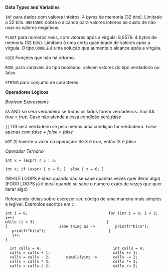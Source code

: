 
**Data Types and Variables**

`INT` para dados com valores inteiros. 4 *bytes* de memoria (32 bits). Limitado a 32 bits. `UNSIGNED` dobra o alcance para valores inteiros ao custo de não usar os valores negativos. 

`FLOAT` para numeros reais, com valores após a virgula: 8,9576. 4 *bytes* de memoria (32 bits). Limitado à uma certa quantidade de valores após a virgula. O tipo `DOUBLE` é uma solução que
aumenta o alcance após a virgula.

`VOID` Funções que não há retorno. 

`BOOL` para variaveis do tipo booleano, salvam valores do tipo verdadeiro ou falso. 

`STRING` para conjunto de caracteres.

**Operadores Lógicos**

*Boolean Expressions*

`&&`  AND só sera verdadeiro se todos os lados forem verdadeiros. *true* && *true* = *true*. Caso não atenda a essa condição será *false*

`||`  OR será verdadeiro se pelo menos uma condição for verdadeira. False apenas com *false* + *false* = *false*

`NOT` (!) Inverte o valor da operação: Se X é *true*, então !X é *false*

*Operador Ternário* 

`int x = (expr) ? 5 : 6;` 

``int x;
   if (expr)
   {
      x = 5;
   } 
   else
   {
      x = 6;
   }``   
                                             
(WHILE LOOPS é ideal quando não se sabe quantas vezes quer iterar algo)
(FOOR LOOPS já é ideal quando se sabe o numero exato de vezes que quer iterar algo)

Reforçando ideias sobre escrever seu código de uma maneira mais simples e legivel.
Exemplos escritos em `C`
```
int i = 0;                                    for (int i = 0; i < 3; i++)
while (i < 3)                                {
{                       same thing as ->         printf("hi\n");
   printf("hi\n");                            }
   i++;
}
```

```
  int calls = 4;                                int calls = 4;
  calls = calls + 1;                            calls += 1;     
  calls = calls - 2;       simplifying ->       calls -= 2;
  calls = calls * 3;                            calls *= 3;
  calls = calls / 2;                            calls /= 2;
```
